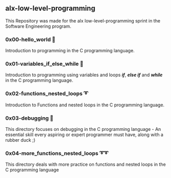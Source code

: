 ## alx-low-level-programming

This Repository was made for the alx low-level-programming sprint in the Software Engineering program.

### 0x00-hello_world 🖖

Introduction to programming in the C programming language.

### 0x01-variables_if_else_while 🔁

Introduction to programming using variables and loops **_if_**, **_else if_** and **_while_** in the C programming language.

### 0x02-functions_nested_loops ➰

Introduction to Functions and nested loops in the C programming language.

### 0x03-debugging 🦆

This directory focuses on debugging in the C programming language - An essential skill every aspiring or expert programmer must have, along with a rubber duck ;)

### 0x04-more_functions_nested_loops ➰➰

This directory deals with more practice on functions and nested loops in the C programming language